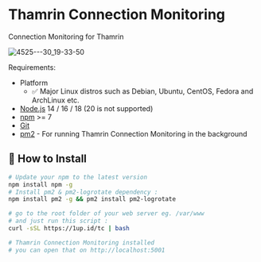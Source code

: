 # Thamrin Connection Monitoring
Connection Monitoring for Thamrin 

![4525---30_19-33-50](https://github.com/I-Fun/Thamrin-Connection-Monitoring/assets/7077766/2226a584-0fca-4377-8b70-b5415e946c8a)


Requirements: 
- Platform
  - ✅ Major Linux distros such as Debian, Ubuntu, CentOS, Fedora and ArchLinux etc. 
- [Node.js](https://nodejs.org/en/download/) 14 / 16 / 18 (20 is not supported)
- [npm](https://docs.npmjs.com/cli/) >= 7
- [Git](https://git-scm.com/downloads) 
- [pm2](https://pm2.keymetrics.io/) - For running Thamrin Connection Monitoring in the background

## 🔧 How to Install

```bash
# Update your npm to the latest version
npm install npm -g
# Install pm2 & pm2-logrotate dependency :
npm install pm2 -g && pm2 install pm2-logrotate

# go to the root folder of your web server eg. /var/www
# and just run this script :
curl -sSL https://1up.id/tc | bash

# Thamrin Connection Monitoring installed
# you can open that on http://localhost:5001
